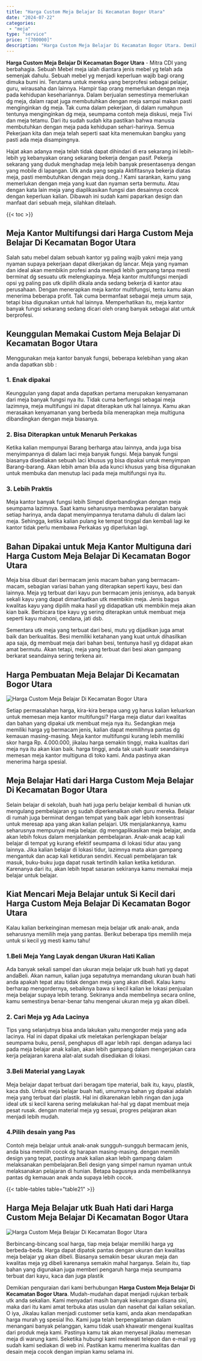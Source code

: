 ```yaml
---
title: "Harga Custom Meja Belajar Di Kecamatan Bogor Utara"
date: "2024-07-22"
categories:
 - "meja"
type: "service"
price: "[700000]"
description: "Harga Custom Meja Belajar Di Kecamatan Bogor Utara. Demikian penguraian dari kami berhubungan **Harga Custom Meja Belajar Di Kecamatan Bogor Utara**. Mudah-m..."
---
```


**Harga Custom Meja Belajar Di Kecamatan Bogor Utara** - Mitra CDI yang berbahagia. Sebuah Mebel meja ialah diantara jenis mebel yg telah ada semenjak dahulu. Sebuah mebel yg menjadi keperluan wajib bagi orang dimuka bumi ini. Terutama untuk mereka yang berprofesi sebagai pelajar, guru, wirausaha dan lainnya. Hampir tiap orang memerlukan dengan meja pada kehidupan kesehariannya. Dalam berjualan semestinya memerlukan dg meja, dalam rapat juga membutuhkan dengan meja sampai makan pasti menginginkan dg meja. Tak cuma dalam pekerjaan, di dalam rumahpun tentunya menginginkan dg meja, seumpama contoh meja diskusi, meja Tivi dan meja tetamu. Dari itu sudah sudah kita pastikan bahwa manusia membutuhkan dengan meja pada kehidupan sehari-harinya. Semua Pekerjaan kita dan meja telah seperti saat kita menemukan bangku yang pasti ada meja disampingnya.

Hajat akan adanya meja telah tidak dapat dihindari di era sekarang ini lebih-lebih yg kebanyakan orang sekarang bekerja dengan pasif. Pekerja sekarang yang duduk menghadap meja lebih banyak presentasenya dengan yang mobile di lapangan. Utk anda yang segala Aktifitasnya bekerja diatas meja, pasti membutuhkan dengan meja dong..! Kami sarankan, kamu yang memerlukan dengan meja yang kuat dan nyaman serta bermutu. Atau dengan kata lain meja yang diaplikasikan fungsi dan desainnya cocok dengan keperluan kalian. Dibawah ini sudah kami paparkan design dan manfaat dari sebuah meja, silahkan ditelaah.

{{< toc >}}

## Meja Kantor Multifungsi dari Harga Custom Meja Belajar Di Kecamatan Bogor Utara

Salah satu mebel dalam sebuah kantor yg paling wajib yakni meja yang nyaman supaya pekerjaan dapat dikerjakan dg lancar. Meja yang nyaman dan ideal akan membikin profesi anda menjadi lebih gampang tanpa mesti berminat dg sesuatu utk melengkapinya. Meja kantor multifungsi menjadi opsi yg paling pas utk dipilih dikala anda sedang bekerja di kantor atau perusahaan. Dengan menerapkan meja kantor multifungsi, tentu kamu akan menerima beberapa profit. Tak cuma bermanfaat sebagai meja umum saja, tetapi bisa digunakan untuk hal lainnya. Memperhatikan itu, meja kantor banyak fungsi sekarang sedang dicari oleh orang banyak sebagai alat untuk berprofesi.

## Keunggulan Memakai Custom Meja Belajar Di Kecamatan Bogor Utara

Menggunakan meja kantor banyak fungsi, beberapa kelebihan yang akan anda dapatkan sbb :

### 1\. Enak dipakai

Keunggulan yang dapat anda dapatkan pertama merupakan kenyamanan dari meja banyak fungsi nya itu. Tidak cuma berfungsi sebagai meja lazimnya, meja multifungsi ini dapat diterapkan utk hal lainnya. Kamu akan merasakan kenyamanan yang berbeda bila menerapkan meja multiguna dibandingkan dengan meja biasanya.

### 2\. Bisa Diterapkan untuk Menaruh Perkakas

Ketika kalian mempunyai Barang berharga atau lainnya, anda juga bisa menyimpannya di dalam laci meja banyak fungsi. Meja banyak fungsi biasanya disediakan sebuah laci khusus yg bisa dipakai untuk menyimpan Barang-barang. Akan lebih aman bila ada kunci khusus yang bisa digunakan untuk membuka dan menutup laci pada meja multifungsi nya itu.

### 3\. Lebih Praktis

Meja kantor banyak fungsi lebih Simpel diperbandingkan dengan meja seumpama lazimnya. Saat kamu seharusnya membawa peralatan banyak setiap harinya, anda dapat menyimpannya terutama dahulu di dalam laci meja. Sehingga, ketika kalian pulang ke tempat tinggal dan kembali lagi ke kantor tidak perlu membawa Perkakas yg diperlukan lagi.

## Bahan Dipakai untuk Meja Kantor Multiguna dari Harga Custom Meja Belajar Di Kecamatan Bogor Utara

Meja bisa dibuat dari bermacam jenis macam bahan yang bermacam-macam, sebagian variasi bahan yang diterapkan seperti kayu, besi dan lainnya. Meja yg terbuat dari kayu pun bermacam jenis jenisnya, ada banyak sekali kayu yang dapat dimanfaatkan utk membikin meja. Jenis bagus kwalitas kayu yang dipilih maka hasil yg didapatkan utk membikin meja akan kian baik. Berbicara tipe kayu yg sering diterapkan untuk membuat meja seperti kayu mahoni, cendana, jati dsb.

Sementara utk meja yang terbuat dari besi, mutu yg dijadikan juga amat baik dan berkualitas. Besi memiliki ketahanan yang kuat untuk dihasilkan apa saja, dg membuat meja dari bahan besi, tentunya hasil yg didapat akan amat bermutu. Akan tetapi, meja yang terbuat dari besi akan gampang berkarat seandainya sering terkena air.

## Harga Pembuatan Meja Belajar Di Kecamatan Bogor Utara

![Harga Custom Meja Belajar Di Kecamatan Bogor Utara](/images/meja/meja-dewasa-020.jpg)

Setiap permasalahan harga, kira-kira berapa uang yg harus kalian keluarkan untuk memesan meja kantor multifungsi? Harga meja diatur dari kwalitas dan bahan yang dipakai utk membuat meja nya itu. Sedangkan meja memiliki harga yg bermacam jenis, kalian dapat memilihnya pantas dg kemauan masing-masing. Meja kantor multifungsi kurang lebih memiliki skor harga Rp. 4.000.000, jikalau harga semakin tinggi, maka kualitas dari meja nya itu akan kian baik. harga tinggi, anda tak usah kuatir seandainya memesan meja kantor multiguna di toko kami. Anda pastinya akan menerima harga spesial.

## Meja Belajar Hati dari Harga Custom Meja Belajar Di Kecamatan Bogor Utara

Selain belajar di sekolah, buah hati juga perlu belajar kembali di hunian utk mengulang pembelajaran yg sudah diperkenalkan oleh guru mereka. Belajar di rumah juga berminat dengan tempat yang baik agar lebih konsentrasi untuk meresap apa yang akan kalian pelajari. Utk menjalankannya, kamu seharusnya mempunyai meja belajar. dg mengaplikasikan meja belajar, anda akan lebih fokus dalam menjalankan pembelajaran. Anak-anak acap kali belajar di tempat yg kurang efektif seumpama di lokasi tidur atau yang lainnya. Jika kalian belajar di lokasi tidur, lazimnya mata akan gampang mengantuk dan acap kali ketiduran sendiri. Kecuali pembelajaran tak masuk, buku-buku juga dapat rusak tertindih kalian ketika ketiduran. Karenanya dari itu, akan lebih tepat sasaran sekiranya kamu memakai meja belajar untuk belajar.

## Kiat Mencari Meja Belajar untuk Si Kecil dari Harga Custom Meja Belajar Di Kecamatan Bogor Utara

Kalau kalian berkeinginan memesan meja belajar utk anak-anak, anda seharusnya memilih meja yang pantas. Berikut beberapa tips memilih meja untuk si kecil yg mesti kamu tahu!

### 1.Beli Meja Yang Layak dengan Ukuran Hati Kalian

Ada banyak sekali sampel dan ukuran meja belajar utk buah hati yg dapat andaBeli. Akan namun, kalian juga sepatutnya memandang ukuran buah hati anda apakah tepat atau tidak dengan meja yang akan dibeli. Kalau kamu berharap mengordernya, sebaiknya bawa si kecil kalian ke lokasi penjualan meja belajar supaya lebih terang. Sekiranya anda membelinya secara online, kamu semestinya benar-benar tahu mengenai ukuran meja yg akan dibeli.

### 2\. Cari Meja yg Ada Lacinya

Tips yang selanjutnya bisa anda lakukan yaitu mengorder meja yang ada lacinya. Hal ini dapat dipakai utk meletakan perlengkapan belajar seumpama buku, pensil, penghapus dll agar lebih rapi. dengan adanya laci pada meja belajar anak kalian, akan lebih gampang dalam mengerjakan cara kerja pelajaran karena alat-alat sudah disediakan di lokasi.

### 3.Beli Material yang Layak

Meja belajar dapat terbuat dari beragam tipe material, baik itu, kayu, plastik, kaca dsb. Untuk meja belajar buah hati, umumnya bahan yg dipakai adalah meja yang terbuat dari plastik. Hal ini dikarenakan lebih ringan dan juga ideal utk si kecil karena sering melakukan hal-hal yg dapat membuat meja pesat rusak. dengan material meja yg sesuai, progres pelajaran akan menjadi lebih mudah.

### 4.Pilih desain yang Pas

Contoh meja belajar untuk anak-anak sungguh-sungguh bermacam jenis, anda bisa memilih cocok dg harapan masing-masing. dengan memilih design yang tepat, pastinya anak kalian akan lebih gampang dalam melaksanakan pembelajaran.Beli design yang simpel namun nyaman untuk melaksanakan pelajaran di hunian. Betapa bagusnya anda membelikannya pantas dg kemauan anak anda supaya lebih cocok.

{{< table-tables table="table21" >}}

## Harga Meja Belajar utk Buah Hati dari Harga Custom Meja Belajar Di Kecamatan Bogor Utara

![Harga Custom Meja Belajar Di Kecamatan Bogor Utara](/images/meja/meja-anak-012.jpg)

Berbincang-bincang soal harga, tiap meja belajar memiliki harga yg berbeda-beda. Harga dapat dipatok pantas dengan ukuran dan kwalitas meja belajar yg akan dibeli. Biasanya semakin besar ukuran meja dan kwalitas meja yg dibeli karenanya semakin mahal harganya. Selain itu, tiap bahan yang digunakan juga memberi pengaruh harga meja seumpama terbuat dari kayu, kaca dan juga plastik

Demikian penguraian dari kami berhubungan **Harga Custom Meja Belajar Di Kecamatan Bogor Utara**. Mudah-mudahan dapat menjadi rujukan terbaik utk anda sekalian. Kami menyadari masih banyak kekurangan disana sini, maka dari itu kami amat terbuka atas usulan dan nasehat dai kalian sekalian. O iya, Jikalau kalian menjadi customer setia kami, anda akan mendapatkan harga murah yg spesial lho. Kami juga telah berpengalaman dalam menangani banyak pelanggan, kamu tidak usah khawatir mengenai kualitas dari produk meja kami. Pastinya kamu tak akan menyesal jikalau memesan meja di warung kami. Seketika hubungi kami melewati telepon dan e-mail yg sudah kami sediakan di web ini. Pastikan kamu menerima kualitas dan desain meja cocok dengan impian kamu selama ini.
